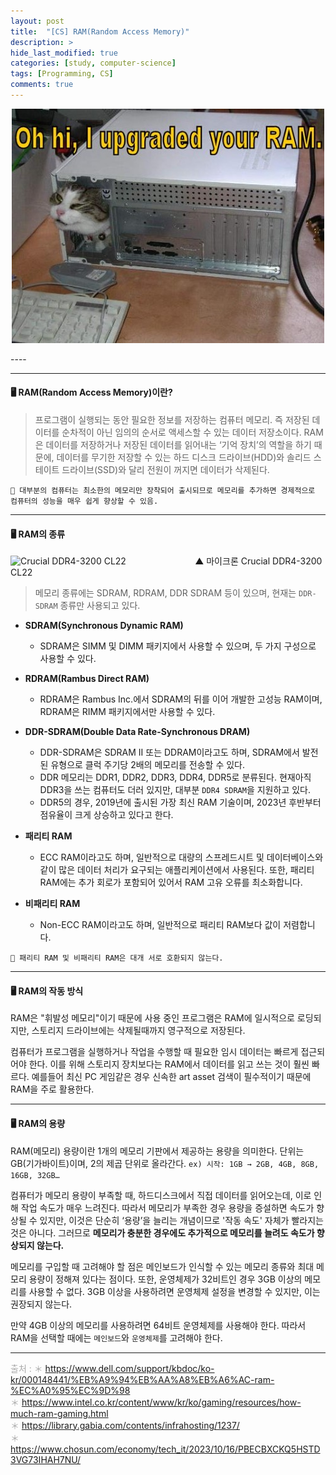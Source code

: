 ```yaml
---
layout: post
title:  "[CS] RAM(Random Access Memory)"
description: > 
hide_last_modified: true
categories: [study, computer-science]
tags: [Programming, CS]
comments: true
---
```


<p align="center">
  <img src="../../../assets/img/blog/computer_science/ram.jpg">
</p>
----

-----
#### 🖥️ RAM(Random Access Memory)이란?

> 프로그램이 실행되는 동안 필요한 정보를 저장하는 컴퓨터 메모리. 즉 저장된 데이터를 순차적이 아닌 임의의 순서로 액세스할 수 있는 데이터 저장소이다. 
RAM은 데이터를 저장하거나 저장된 데이터를 읽어내는 ‘기억 장치’의 역할을 하기 때문에, 데이터를 무기한 저장할 수 있는 하드 디스크 드라이브(HDD)와 솔리드 스테이트 드라이브(SSD)와 달리 전원이 꺼지면 데이터가 삭제된다.

`📝 대부분의 컴퓨터는 최소한의 메모리만 장착되어 출시되므로 메모리를 추가하면 경제적으로 컴퓨터의 성능을 매우 쉽게 향상할 수 있음.`

-----
#### 🖥️ RAM의 종류

![Crucial DDR4-3200 CL22](https://velog.velcdn.com/images/seony-dev/post/5ec9abc8-35c0-430f-8075-0b4b92552d35/image.jpg)&nbsp;&nbsp;&nbsp;&nbsp;&nbsp;&nbsp;&nbsp;&nbsp;&nbsp;&nbsp;&nbsp;&nbsp;&nbsp;&nbsp;&nbsp;&nbsp;&nbsp;&nbsp;&nbsp;&nbsp;&nbsp;&nbsp;&nbsp;&nbsp;&nbsp;&nbsp;&nbsp;&nbsp;▲ 마이크론 Crucial DDR4-3200 CL22


> 메모리 종류에는 SDRAM, RDRAM, DDR SDRAM 등이 있으며, 현재는 `DDR-SDRAM` 종류만 사용되고 있다.

- **SDRAM(Synchronous Dynamic RAM)**
	- SDRAM은 SIMM 및 DIMM 패키지에서 사용할 수 있으며, 두 가지 구성으로 사용할 수 있다. 

- **RDRAM(Rambus Direct RAM)**
	- RDRAM은 Rambus Inc.에서 SDRAM의 뒤를 이어 개발한 고성능 RAM이며, RDRAM은 RIMM 패키지에서만 사용할 수 있다.
    
- **DDR-SDRAM(Double Data Rate-Synchronous DRAM)**
	- DDR-SDRAM은 SDRAM II 또는 DDRAM이라고도 하며, SDRAM에서 발전된 유형으로 클럭 주기당 2배의 메모리를 전송할 수 있다.	
 	- DDR 메모리는 DDR1, DDR2, DDR3, DDR4, DDR5로 분류된다. 현재아직 DDR3을 쓰는 컴퓨터도 더러 있지만, 대부분 `DDR4 SDRAM`을 지원하고 있다. 
    - DDR5의 경우, 2019년에 출시된 가장 최신 RAM 기술이며, 2023년 후반부터 점유율이 크게 상승하고 있다고 한다. 

- **패리티 RAM**
	- ECC RAM이라고도 하며, 일반적으로 대량의 스프레드시트 및 데이터베이스와 같이 많은 데이터 처리가 요구되는 애플리케이션에서 사용된다. 
    또한, 패리티 RAM에는 추가 회로가 포함되어 있어서 RAM 고유 오류를 최소화합니다.

- **비패리티 RAM**
	- Non-ECC RAM이라고도 하며, 일반적으로 패리티 RAM보다 값이 저렴합니다.
    
`📝 패리티 RAM 및 비패리티 RAM은 대개 서로 호환되지 않는다.`

-----
#### 🖥️ RAM의 작동 방식

RAM은 "휘발성 메모리"이기 때문에 사용 중인 프로그램은 RAM에 일시적으로 로딩되지만, 스토리지 드라이브에는 삭제될때까지 영구적으로 저장된다.

컴퓨터가 프로그램을 실행하거나 작업을 수행할 때 필요한 임시 데이터는 빠르게 접근되어야 한다. 이를 위해 스토리지 장치보다는 RAM에서 데이터를 읽고 쓰는 것이 훨씬 빠르다. 예를들어 최신 PC 게임같은 경우 신속한 art asset 검색이 필수적이기 때문에 RAM을 주로 활용한다.

-----

#### 🖥️ RAM의 용량

RAM(메모리) 용량이란 1개의 메모리 기판에서 제공하는 용량을 의미한다. 단위는 GB(기가바이트)이며, 2의 제곱 단위로 올라간다. 
`ex) 시작: 1GB → 2GB, 4GB, 8GB, 16GB, 32GB…`

컴퓨터가 메모리 용량이 부족할 때, 하드디스크에서 직접 데이터를 읽어오는데, 이로 인해 작업 속도가 매우 느려진다. 
따라서 메모리가 부족한 경우 용량을 증설하면 속도가 향상될 수 있지만, 이것은 단순히 ‘용량’을 늘리는 개념이므로 '작동 속도' 자체가 빨라지는 것은 아니다. 그러므로 **메모리가 충분한 경우에도 추가적으로 메모리를 늘려도 속도가 향상되지 않는다.**

메모리를 구입할 때 고려해야 할 점은 메인보드가 인식할 수 있는 메모리 종류와 최대 메모리 용량이 정해져 있다는 점이다. 
또한, 운영체제가 32비트인 경우 3GB 이상의 메모리를 사용할 수 없다. 3GB 이상을 사용하려면 운영체제 설정을 변경할 수 있지만, 이는 권장되지 않는다.

만약 4GB 이상의 메모리를 사용하려면 64비트 운영체제를 사용해야 한다. 따라서 RAM을 선택할 때에는 `메인보드`와 `운영체제`를 고려해야 한다.

-----
<span style="color : darkgray;">출처 : 
＊ https://www.dell.com/support/kbdoc/ko-kr/000148441/%EB%A9%94%EB%AA%A8%EB%A6%AC-ram-%EC%A0%95%EC%9D%98 <br>
＊ https://www.intel.co.kr/content/www/kr/ko/gaming/resources/how-much-ram-gaming.html <br>
＊ https://library.gabia.com/contents/infrahosting/1237/ <br>
＊ https://www.chosun.com/economy/tech_it/2023/10/16/PBECBXCKQ5HSTD3VG73IHAH7NU/ <br>
</span>